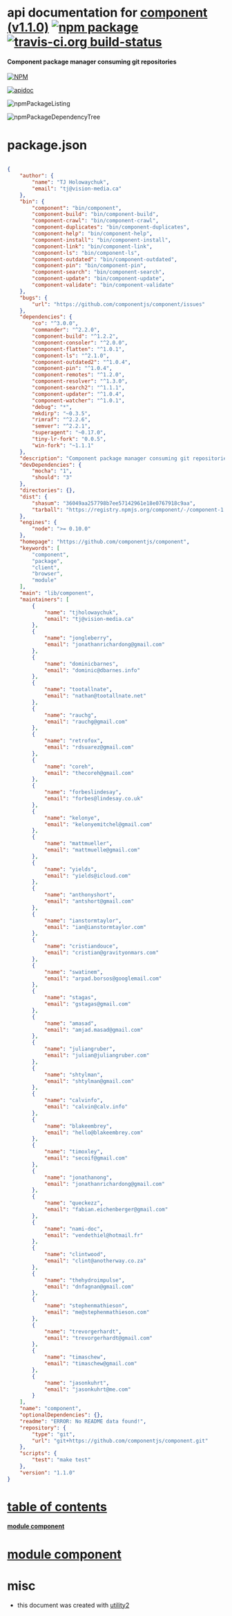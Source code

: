 # api documentation for  [component (v1.1.0)](https://github.com/componentjs/component)  [![npm package](https://img.shields.io/npm/v/npmdoc-component.svg?style=flat-square)](https://www.npmjs.org/package/npmdoc-component) [![travis-ci.org build-status](https://api.travis-ci.org/npmdoc/node-npmdoc-component.svg)](https://travis-ci.org/npmdoc/node-npmdoc-component)
#### Component package manager consuming git repositories

[![NPM](https://nodei.co/npm/component.png?downloads=true)](https://www.npmjs.com/package/component)

[![apidoc](https://npmdoc.github.io/node-npmdoc-component/build/screenCapture.buildNpmdoc.browser.%2Fhome%2Ftravis%2Fbuild%2Fnpmdoc%2Fnode-npmdoc-component%2Ftmp%2Fbuild%2Fapidoc.html.png)](https://npmdoc.github.io/node-npmdoc-component/build/apidoc.html)

![npmPackageListing](https://npmdoc.github.io/node-npmdoc-component/build/screenCapture.npmPackageListing.svg)

![npmPackageDependencyTree](https://npmdoc.github.io/node-npmdoc-component/build/screenCapture.npmPackageDependencyTree.svg)



# package.json

```json

{
    "author": {
        "name": "TJ Holowaychuk",
        "email": "tj@vision-media.ca"
    },
    "bin": {
        "component": "bin/component",
        "component-build": "bin/component-build",
        "component-crawl": "bin/component-crawl",
        "component-duplicates": "bin/component-duplicates",
        "component-help": "bin/component-help",
        "component-install": "bin/component-install",
        "component-link": "bin/component-link",
        "component-ls": "bin/component-ls",
        "component-outdated": "bin/component-outdated",
        "component-pin": "bin/component-pin",
        "component-search": "bin/component-search",
        "component-update": "bin/component-update",
        "component-validate": "bin/component-validate"
    },
    "bugs": {
        "url": "https://github.com/componentjs/component/issues"
    },
    "dependencies": {
        "co": "^3.0.0",
        "commander": "^2.2.0",
        "component-build": "^1.2.2",
        "component-consoler": "^2.0.0",
        "component-flatten": "^1.0.1",
        "component-ls": "^2.1.0",
        "component-outdated2": "^1.0.4",
        "component-pin": "^1.0.4",
        "component-remotes": "^1.2.0",
        "component-resolver": "^1.3.0",
        "component-search2": "^1.1.1",
        "component-updater": "^1.0.4",
        "component-watcher": "^1.0.1",
        "debug": "*",
        "mkdirp": "~0.3.5",
        "rimraf": "^2.2.6",
        "semver": "^2.2.1",
        "superagent": "~0.17.0",
        "tiny-lr-fork": "0.0.5",
        "win-fork": "~1.1.1"
    },
    "description": "Component package manager consuming git repositories",
    "devDependencies": {
        "mocha": "1",
        "should": "3"
    },
    "directories": {},
    "dist": {
        "shasum": "36049aa257798b7ee57142961e18e0767918c9aa",
        "tarball": "https://registry.npmjs.org/component/-/component-1.1.0.tgz"
    },
    "engines": {
        "node": ">= 0.10.0"
    },
    "homepage": "https://github.com/componentjs/component",
    "keywords": [
        "component",
        "package",
        "client",
        "browser",
        "module"
    ],
    "main": "lib/component",
    "maintainers": [
        {
            "name": "tjholowaychuk",
            "email": "tj@vision-media.ca"
        },
        {
            "name": "jongleberry",
            "email": "jonathanrichardong@gmail.com"
        },
        {
            "name": "dominicbarnes",
            "email": "dominic@dbarnes.info"
        },
        {
            "name": "tootallnate",
            "email": "nathan@tootallnate.net"
        },
        {
            "name": "rauchg",
            "email": "rauchg@gmail.com"
        },
        {
            "name": "retrofox",
            "email": "rdsuarez@gmail.com"
        },
        {
            "name": "coreh",
            "email": "thecoreh@gmail.com"
        },
        {
            "name": "forbeslindesay",
            "email": "forbes@lindesay.co.uk"
        },
        {
            "name": "kelonye",
            "email": "kelonyemitchel@gmail.com"
        },
        {
            "name": "mattmueller",
            "email": "mattmuelle@gmail.com"
        },
        {
            "name": "yields",
            "email": "yields@icloud.com"
        },
        {
            "name": "anthonyshort",
            "email": "antshort@gmail.com"
        },
        {
            "name": "ianstormtaylor",
            "email": "ian@ianstormtaylor.com"
        },
        {
            "name": "cristiandouce",
            "email": "cristian@gravityonmars.com"
        },
        {
            "name": "swatinem",
            "email": "arpad.borsos@googlemail.com"
        },
        {
            "name": "stagas",
            "email": "gstagas@gmail.com"
        },
        {
            "name": "amasad",
            "email": "amjad.masad@gmail.com"
        },
        {
            "name": "juliangruber",
            "email": "julian@juliangruber.com"
        },
        {
            "name": "shtylman",
            "email": "shtylman@gmail.com"
        },
        {
            "name": "calvinfo",
            "email": "calvin@calv.info"
        },
        {
            "name": "blakeembrey",
            "email": "hello@blakeembrey.com"
        },
        {
            "name": "timoxley",
            "email": "secoif@gmail.com"
        },
        {
            "name": "jonathanong",
            "email": "jonathanrichardong@gmail.com"
        },
        {
            "name": "queckezz",
            "email": "fabian.eichenberger@gmail.com"
        },
        {
            "name": "nami-doc",
            "email": "vendethiel@hotmail.fr"
        },
        {
            "name": "clintwood",
            "email": "clint@anotherway.co.za"
        },
        {
            "name": "thehydroimpulse",
            "email": "dnfagnan@gmail.com"
        },
        {
            "name": "stephenmathieson",
            "email": "me@stephenmathieson.com"
        },
        {
            "name": "trevorgerhardt",
            "email": "trevorgerhardt@gmail.com"
        },
        {
            "name": "timaschew",
            "email": "timaschew@gmail.com"
        },
        {
            "name": "jasonkuhrt",
            "email": "jasonkuhrt@me.com"
        }
    ],
    "name": "component",
    "optionalDependencies": {},
    "readme": "ERROR: No README data found!",
    "repository": {
        "type": "git",
        "url": "git+https://github.com/componentjs/component.git"
    },
    "scripts": {
        "test": "make test"
    },
    "version": "1.1.0"
}
```



# <a name="apidoc.tableOfContents"></a>[table of contents](#apidoc.tableOfContents)

#### [module component](#apidoc.module.component)



# <a name="apidoc.module.component"></a>[module component](#apidoc.module.component)



# misc
- this document was created with [utility2](https://github.com/kaizhu256/node-utility2)
